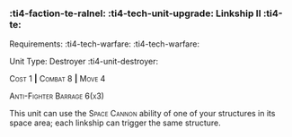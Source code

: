 ### :ti4-faction-te-ralnel: :ti4-tech-unit-upgrade: **Linkship II** :ti4-te:

Requirements: :ti4-tech-warfare: :ti4-tech-warfare:

Unit Type: Destroyer :ti4-unit-destroyer:

<span style="font-variant:small-caps;">Cost 1</span> __|__ <span style="font-variant:small-caps;">Combat 8</span> __|__ <span style="font-variant:small-caps;">Move 4</span>

<span style="font-variant:small-caps;">Anti-Fighter Barrage 6(x3)</span>

This unit can use the <span style="font-variant:small-caps;">Space Cannon</span> ability of one of your structures in its space area; each linkship can trigger the same structure.
